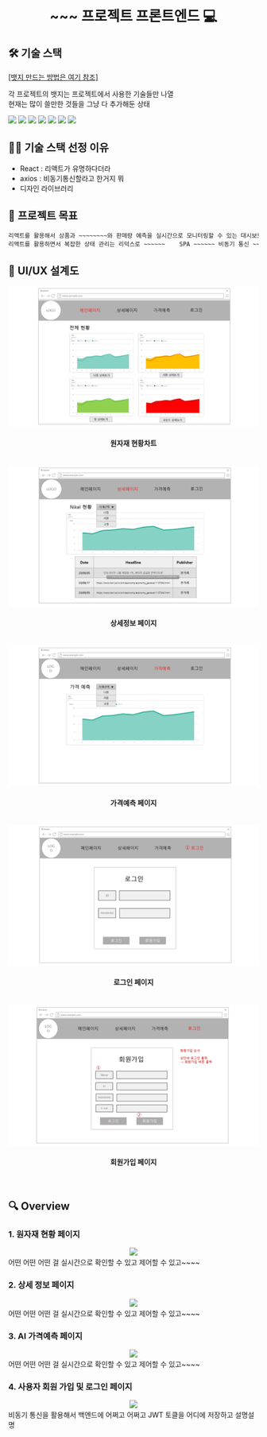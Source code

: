 <h1 align="center">~~~ 프로젝트 프론트엔드 💻 </h1>



## 🛠️ 기술 스택
[[뱃지 만드는 방법은 여기 참조]](https://velog.io/@shlee327/shield.io-%EB%A7%88%ED%81%AC%EB%8B%A4%EC%9A%B4-%EB%B0%B0%EC%A7%80-%EB%A7%8C%EB%93%A4%EA%B8%B0)

각 프로젝트의 뱃지는 프로젝트에서 사용한 기술들만 나열  
현재는 많이 쓸만한 것들을 그냥 다 추가해둔 상태

<img src="https://img.shields.io/badge/HTML5-E34F26?style=round&logo=HTML5&logoColor=white" /> <img src="https://img.shields.io/badge/CSS3-1572B6?style=round&logo=CSS3&logoColor=white" /> <img src="https://img.shields.io/badge/JS-F7DF1E?style=round&logo=JavaScript&logoColor=white" /> <img src="https://img.shields.io/badge/SpringBoot-6DB33F?style=round&logo=Spring&logoColor=white" /> <img src="https://img.shields.io/badge/Spring Security-6DB33F?style=round&logo=SpringSecurity&logoColor=white" /> <img src="https://img.shields.io/badge/React.js-61DAFB?style=round&logo=React&logoColor=white" /> <img src="https://img.shields.io/badge/Redux-764ABC?style=round&logo=Redux&logoColor=white" />



## 🤹🏻 기술 스택 선정 이유
- React : 리액트가 유명하다더라
- axios : 비동기통신할라고 한거지 뭐
- 디자인 라이브러리


## 📌 프로젝트 목표

```sh
리액트를 활용해서 상품과 ~~~~~~~~와 판매량 예측을 실시간으로 모니터링할 수 있는 대시보드를 구현하였습니다! 
리액트를 활용하면서 복잡한 상태 관리는 리덕스로 ~~~~~~    SPA ~~~~~~ 비동기 통신 ~~~~
```


## 📄 UI/UX 설계도

<center>
    <img src="img/화면설계도(웹) 1024_page-0001.jpg" />
    <h4>원자재 현황차트</h4>
</center>

<br/>

<center>
    <img src="img/화면설계도(웹) 1024_page-0002.jpg" />
    <h4>상세정보 페이지</h4>
</center>

<br/>

<center>
    <img src="img/화면설계도(웹) 1024_page-0003.jpg" />
    <h4>가격예측 페이지</h4>
</center>

<br/>

<center>
    <img src="img/화면설계도(웹) 1024_page-0004.jpg" />
    <h4>로그인 페이지</h4>
</center>

<br/>

<center>
    <img src="img/화면설계도(웹) 1024_page-0005.jpg" />
    <h4>회원가입 페이지</h4>
</center>

<br/>


## 🔍 Overview

### 1. 원자재 현황 페이지

<center>
    <img src="./img/pic1.png" />
</center>
어떤 어떤 어떤 걸 실시간으로 확인할 수 있고 제어할 수 있고~~~~

<br>

### 2. 상세 정보 페이지

<center>
    <img src="./img/pic1.png" />
</center>
어떤 어떤 어떤 걸 실시간으로 확인할 수 있고 제어할 수 있고~~~~

<br>

### 3. AI 가격예측 페이지

<center>
    <img src="./img/pic1.png" />
</center>
어떤 어떤 어떤 걸 실시간으로 확인할 수 있고 제어할 수 있고~~~~

<br>

### 4. 사용자 회원 가입 및 로그인 페이지

<center>
    <img src="./img/pic2.png" />
</center>
비동기 통신을 활용해서 백엔드에 어쩌고 어쩌고 JWT 토클을 어디에 저장하고 설명설명

<br>
